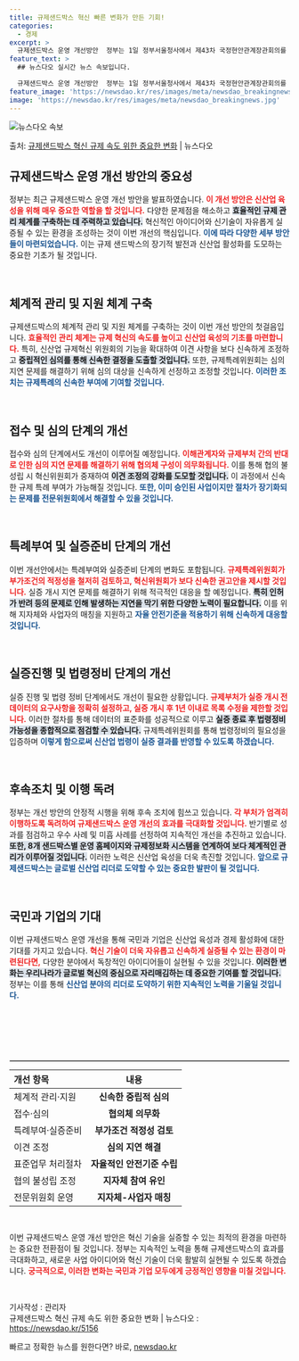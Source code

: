 ```yaml
---
title: 규제샌드박스 혁신 빠른 변화가 만든 기회!
categories:
  - 경제
excerpt: >
  규제샌드박스 운영 개선방안  정부는 1일 정부서울청사에서 제43차 국정현안관계장관회의를 열고, 신산업 육성을…
feature_text: >
  ## 뉴스다오 실시간 뉴스 속보입니다.

  규제샌드박스 운영 개선방안  정부는 1일 정부서울청사에서 제43차 국정현안관계장관회의를 열고, 신산업 육성을…
feature_image: 'https://newsdao.kr/res/images/meta/newsdao_breakingnews.jpg'
image: 'https://newsdao.kr/res/images/meta/newsdao_breakingnews.jpg'
---
```


![뉴스다오 속보](https://newsdao.kr/res/images/meta/newsdao_breakingnews.jpg)

<p>출처: <a href="https://newsdao.kr/5156" rel="dofollow">규제샌드박스 혁신 규제 속도 위한 중요한 변화</a> | 뉴스다오</p>

<h2 data-ke-size="size26">규제샌드박스 운영 개선 방안의 중요성</h2>

<p data-ke-size="size16">정부는 최근 규제샌드박스 운영 개선 방안을 발표하였습니다. <b><span style="color: #ee2323;">이 개선 방안은 신산업 육성을 위해 매우 중요한 역할을 할 것입니다.</span></b> 다양한 문제점을 해소하고 <b><span style="background-color: #21538527;">효율적인 규제 관리 체계를 구축하는 데 주력하고 있습니다.</span></b> 혁신적인 아이디어와 신기술이 자유롭게 실증될 수 있는 환경을 조성하는 것이 이번 개선의 핵심입니다. <b><span style="color: #1a5490;">이에 따라 다양한 세부 방안들이 마련되었습니다.</span></b> 이는 규제 샌드박스의 장기적 발전과 신산업 활성화를 도모하는 중요한 기초가 될 것입니다.</p>

<p data-ke-size="size16">&nbsp;</p>

<h2 data-ke-size="size26">체계적 관리 및 지원 체계 구축</h2>

<p data-ke-size="size16">규제샌드박스의 체계적 관리 및 지원 체계를 구축하는 것이 이번 개선 방안의 첫걸음입니다. <b><span style="color: #ee2323;">효율적인 관리 체계는 규제 혁신의 속도를 높이고 신산업 육성의 기초를 마련합니다.</span></b> 특히, 신산업 규제혁신 위원회의 기능을 확대하여 이견 사항을 보다 신속하게 조정하고 <b><span style="background-color: #21538527;">중립적인 심의를 통해 신속한 결정을 도출할 것입니다.</span></b> 또한, 규제특례위원회는 심의 지연 문제를 해결하기 위해 심의 대상을 신속하게 선정하고 조정할 것입니다. <b><span style="color: #1a5490;">이러한 조치는 규제특례의 신속한 부여에 기여할 것입니다.</span></b></p>

<p data-ke-size="size16">&nbsp;</p>

<h2 data-ke-size="size26">접수 및 심의 단계의 개선</h2>

<p data-ke-size="size16">접수와 심의 단계에서도 개선이 이루어질 예정입니다. <b><span style="color: #ee2323;">이해관계자와 규제부처 간의 반대로 인한 심의 지연 문제를 해결하기 위해 협의체 구성이 의무화됩니다.</span></b> 이를 통해 협의 불성립 시 혁신위원회가 중재하여 <b><span style="background-color: #21538527;">이견 조정의 강화를 도모할 것입니다.</span></b> 이 과정에서 신속한 규제 특례 부여가 가능해질 것입니다. <b><span style="color: #1a5490;">또한, 이미 승인된 사업이지만 절차가 장기화되는 문제를 전문위원회에서 해결할 수 있을 것입니다.</span></b></p>

<p data-ke-size="size16">&nbsp;</p>

<h2 data-ke-size="size26">특례부여 및 실증준비 단계의 개선</h2>

<p data-ke-size="size16">이번 개선안에서는 특례부여와 실증준비 단계의 변화도 포함됩니다. <b><span style="color: #ee2323;">규제특례위원회가 부가조건의 적정성을 철저히 검토하고, 혁신위원회가 보다 신속한 권고안을 제시할 것입니다.</span></b> 실증 개시 지연 문제를 해결하기 위해 적극적인 대응을 할 예정입니다. <b><span style="background-color: #21538527;">특히 인허가 반려 등의 문제로 인해 발생하는 지연을 막기 위한 다양한 노력이 필요합니다.</span></b> 이를 위해 지자체와 사업자의 매칭을 지원하고 <b><span style="color: #1a5490;">자율 안전기준을 적용하기 위해 신속하게 대응할 것입니다.</span></b></p>

<p data-ke-size="size16">&nbsp;</p>

<h2 data-ke-size="size26">실증진행 및 법령정비 단계의 개선</h2>

<p data-ke-size="size16">실증 진행 및 법령 정비 단계에서도 개선이 필요한 상황입니다. <b><span style="color: #ee2323;">규제부처가 실증 개시 전 데이터의 요구사항을 정확히 설정하고, 실증 개시 후 1년 이내로 목록 수정을 제한할 것입니다.</span></b> 이러한 절차를 통해 데이터의 표준화를 성공적으로 이루고 <b><span style="background-color: #21538527;">실증 종료 후 법령정비 가능성을 종합적으로 점검할 수 있습니다.</span></b> 규제특례위원회를 통해 법령정비의 필요성을 입증하며 <b><span style="color: #1a5490;">이렇게 함으로써 신산업 법령이 실증 결과를 반영할 수 있도록 하겠습니다.</span></b></p>

<p data-ke-size="size16">&nbsp;</p>

<h2 data-ke-size="size26">후속조치 및 이행 독려</h2>

<p data-ke-size="size16">정부는 개선 방안의 안정적 시행을 위해 후속 조치에 힘쓰고 있습니다. <b><span style="color: #ee2323;">각 부처가 엄격히 이행하도록 독려하여 규제샌드박스 운영 개선의 효과를 극대화할 것입니다.</span></b> 반기별로 성과를 점검하고 우수 사례 및 미흡 사례를 선정하여 지속적인 개선을 추진하고 있습니다. <b><span style="background-color: #21538527;">또한, 8개 샌드박스별 운영 홈페이지와 규제정보화 시스템을 연계하여 보다 체계적인 관리가 이루어질 것입니다.</span></b> 이러한 노력은 신산업 육성을 더욱 촉진할 것입니다. <b><span style="color: #1a5490;">앞으로 규제샌드박스는 글로벌 신산업 리더로 도약할 수 있는 중요한 발판이 될 것입니다.</span></b></p>

<p data-ke-size="size16">&nbsp;</p>

<h2 data-ke-size="size26">국민과 기업의 기대</h2>

<p data-ke-size="size16">이번 규제샌드박스 운영 개선을 통해 국민과 기업은 신산업 육성과 경제 활성화에 대한 기대를 가지고 있습니다. <b><span style="color: #ee2323;">혁신 기술이 더욱 자유롭고 신속하게 실증될 수 있는 환경이 마련된다면,</span></b> 다양한 분야에서 독창적인 아이디어들이 실현될 수 있을 것입니다. <b><span style="background-color: #21538527;">이러한 변화는 우리나라가 글로벌 혁신의 중심으로 자리매김하는 데 중요한 기여를 할 것입니다.</span></b> 정부는 이를 통해 <b><span style="color: #1a5490;">신산업 분야의 리더로 도약하기 위한 지속적인 노력을 기울일 것입니다.</span></b></p>

<p data-ke-size="size16">&nbsp;</p>

<p data-ke-size="size16">&nbsp;</p>

<p data-ke-size="size16">&nbsp;</p>

<hr style="border: 0.5px solid #ccc;"/>

<table style="width: 100%; border-collapse: collapse; margin: 0 auto;">
    <thead>
        <tr>
            <th style="text-align: left;"><b>개선 항목</b></th>
            <th style="text-align: center; height: 17px;"><b>내용</b></th>
        </tr>
    </thead>
    <tbody>
        <tr>
            <td style="text-align: left;">체계적 관리·지원</td>
            <td style="text-align: center; height: 17px;"><b>신속한 중립적 심의</b></td>
        </tr>
        <tr>
            <td style="text-align: left;">접수·심의</td>
            <td style="text-align: center; height: 17px;"><b>협의체 의무화</b></td>
        </tr>
        <tr>
            <td style="text-align: left;">특례부여·실증준비</td>
            <td style="text-align: center; height: 17px;"><b>부가조건 적정성 검토</b></td>
        </tr>
        <tr>
            <td style="text-align: left;">이견 조정</td>
            <td style="text-align: center; height: 17px;"><b>심의 지연 해결</b></td>
        </tr>
        <tr>
            <td style="text-align: left;">표준업무 처리절차</td>
            <td style="text-align: center; height: 17px;"><b>자율적인 안전기준 수립</b></td>
        </tr>
        <tr>
            <td style="text-align: left;">협의 불성립 조정</td>
            <td style="text-align: center; height: 17px;"><b>지자체 참여 유인</b></td>
        </tr>
        <tr>
            <td style="text-align: left;">전문위원회 운영</td>
            <td style="text-align: center; height: 17px;"><b>지자체-사업자 매칭</b></td>
        </tr>
    </tbody>
</table>

<p data-ke-size="size16">&nbsp;</p>

<p data-ke-size="size16">이번 규제샌드박스 운영 개선 방안은 혁신 기술을 실증할 수 있는 최적의 환경을 마련하는 중요한 전환점이 될 것입니다. 정부는 지속적인 노력을 통해 규제샌드박스의 효과를 극대화하고, 새로운 사업 아이디어와 혁신 기술이 더욱 활발히 실현될 수 있도록 하겠습니다. <b><span style="color: #ee2323;">궁극적으로, 이러한 변화는 국민과 기업 모두에게 긍정적인 영향을 미칠 것입니다.</span></b></p>

<p data-ke-size="size16">&nbsp;</p>

<p data-ke-size="size16">기사작성 : 관리자<br />규제샌드박스 혁신 규제 속도 위한 중요한 변화 | 뉴스다오  : <a href="https://newsdao.kr/5156">https://newsdao.kr/5156</a></p> 

빠르고 정확한 뉴스를 원한다면? 바로, <a href="https://newsdao.kr" rel="dofollow">newsdao.kr</a>



